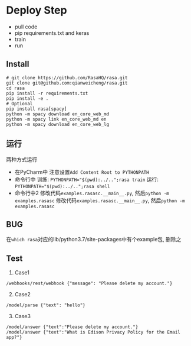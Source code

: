 # Deploy Step
- pull code
- pip requirements.txt and keras
- train
- run
## Install
```
# git clone https://github.com/RasaHQ/rasa.git  
git clone git@github.com:qianweicheng/rasa.git
cd rasa
pip install -r requirements.txt  
pip install -e .
# Optional
pip install rasa[spacy]  
python -m spacy download en_core_web_md  
python -m spacy link en_core_web_md en  
python -m spacy download en_core_web_lg
```
## 运行
两种方式运行
- 在PyCharm中
    注意设置`Add Content Root to PYTHONPATH`
- 命令行中
    训练: `PYTHONPATH="$(pwd):../..";rasa train` 
    运行: `PYTHONPATH="$(pwd):../..";rasa shell`
- 命令行中2
    修改代码`examples.rasasc.__main__.py`, 然后`python -m examples.rasasc`
    修改代码`examples.rasasc.__main__.py`, 然后`python -m examples.rasasc`
## BUG 
在`which rasa`对应的lib/python3.7/site-packages中有个example包, 删除之
## Test
1. Case1
```
/webhooks/rest/webhook {"message": "Please delete my account."}
```
2. Case2
```
/model/parse {"text": "hello"}
```
3. Case3
```
/model/answer {"text":"Please delete my account."} 
/model/answer {"text":"What is Edison Privacy Policy for the Email app?"}
```